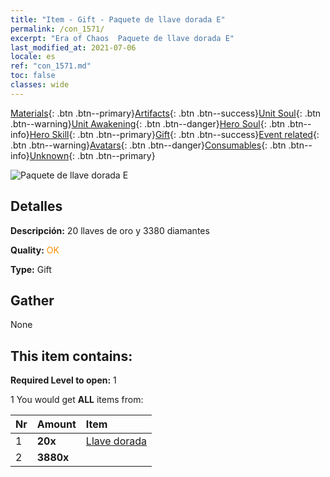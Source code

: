 ```yaml
---
title: "Item - Gift - Paquete de llave dorada E"
permalink: /con_1571/
excerpt: "Era of Chaos  Paquete de llave dorada E"
last_modified_at: 2021-07-06
locale: es
ref: "con_1571.md"
toc: false
classes: wide
---
```

 [Materials](/ItemsES/){: .btn .btn--primary}[Artifacts](/ItemsES/Artifacts/){: .btn .btn--success}[Unit Soul](/ItemsES/UnitSoul/){: .btn .btn--warning}[Unit Awakening](/ItemsES/UnitAwakening/){: .btn .btn--danger}[Hero Soul](/ItemsES/HeroSoul/){: .btn .btn--info}[Hero Skill](/ItemsES/HeroSkill/){: .btn .btn--primary}[Gift](/ItemsES/Gift/){: .btn .btn--success}[Event related](/ItemsES/Events/){: .btn .btn--warning}[Avatars](/ItemsES/Avatars/){: .btn .btn--danger}[Consumables](/ItemsES/Consumables/){: .btn .btn--info}[Unknown](/ItemsES/Unknown/){: .btn .btn--primary}

 ![Paquete de llave dorada E](/images/t/i_907187.png)

## Detalles
 **Descripción:** 20 llaves de oro y 3380 diamantes

 **Quality:** <span style="color: #FF8C00">OK</span>

 **Type:** Gift

## Gather

  None

## This item contains:

 **Required Level to open:** 1

 1 You would get **ALL** items  from:

  | Nr | Amount |     Item    |
  |:---|:-------|:------------|
  | 1 |  **20x** | [Llave dorada](/ItemsES/con_783/) |  | 
  | 2 |  **3880x** | <i class="fas fa-gem"/> |  | 
